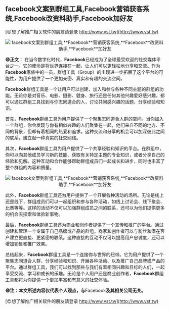 ## **facebook文案到群组工具,**Facebook**营销获客系统,**Facebook**改资料助手,**Facebook**加好友**

[😍想了解推广相关软件的朋友请登录 http://www.vst.tw](http://www.vst.tw)

 <center><img src="https://vst.tw/MP4/tuiguang/png/4.png" alt="facebook文案到群组工具,**Facebook**营销获客系统,**Facebook**改资料助手,**Facebook**加好友"></center>

**😄正文：**
在当今数字化时代，**Facebook**已经成为了全球最受欢迎的社交媒体平台之一。它的使命是将世界连接在一起，让人们可以更轻松地分享和交流。作为**Facebook**家族中的一员，群组工具（Group）的出现进一步拓展了这个平台的可能性，为用户提供了一个更加亲密、真实和有趣的交流空间。

**Facebook**群组工具是一个让用户可以创建、加入和参与各种不同主题的群组的功能。无论你是对音乐、电影、摄影、健身、旅行还是任何其他兴趣爱好感兴趣，都可以通过群组工具找到与你志同道合的人，讨论共同感兴趣的话题，分享经验和知识。

首先，**Facebook**群组工具为用户提供了一个聚集志同道合人群的空间。当你加入一个群组，你会发现与你有相似兴趣的人们聚集在一起，他们来自不同的地方、不同的背景，但却有着相同的热爱和追求。这种交流和分享的机会可以加深彼此之间的联系，建立起一种真实的社交网络。

其次，**Facebook**群组工具为用户提供了一个共享经验和知识的平台。在群组中，你可以向其他成员学习新的技能、获取有关特定主题的专业知识，或者分享自己的经验和见解。这种互动和合作能够帮助群组成员们一起成长和进步，同时也丰富了整个群组的内容和质量。

 <center><img src="https://vst.tw/MP4/tuiguang/png/4.png" alt="facebook文案到群组工具,**Facebook**营销获客系统,**Facebook**改资料助手,**Facebook**加好友"></center>

此外，**Facebook**群组工具还为用户提供了一个开展各种活动的场所。无论是线上还是线下，群组成员们可以一起组织和参与各种活动，如线上讨论会、线下聚会、比赛等等。这样的活动不仅可以加强群组成员之间的联系，还可以为他们提供更多的机会去探索和体验新事物。

最后，**Facebook**群组工具还为商业和创作者提供了一个宣传和推广的平台。通过创建和管理一个专属于自己品牌或产品的群组，商家和创作者可以与粉丝和潜在客户建立更直接、更紧密的联系。这种直接的互动不仅可以提高用户忠诚度，还可以增加销售和推广效果。

总结起来，**Facebook**群组工具是一个连接你与世界的纽带。它为用户提供了一个聚集志同道合人群、分享经验和知识、开展各种活动、以及推广自己品牌或产品的平台。通过群组工具，我们可以找到那些与我们有着相同兴趣和目标的人们，一起享受交流、学习和成长的乐趣。无论是个人用户还是商业创作者，**Facebook**群组工具都将为你提供一个更加丰富和有意义的社交体验。

**😄注：本文所述内容仅代表个人观点，与**Facebook**及其相关公司无关。**

[😍想了解推广相关软件的朋友请登录 http://www.vst.tw](http://www.vst.tw)



